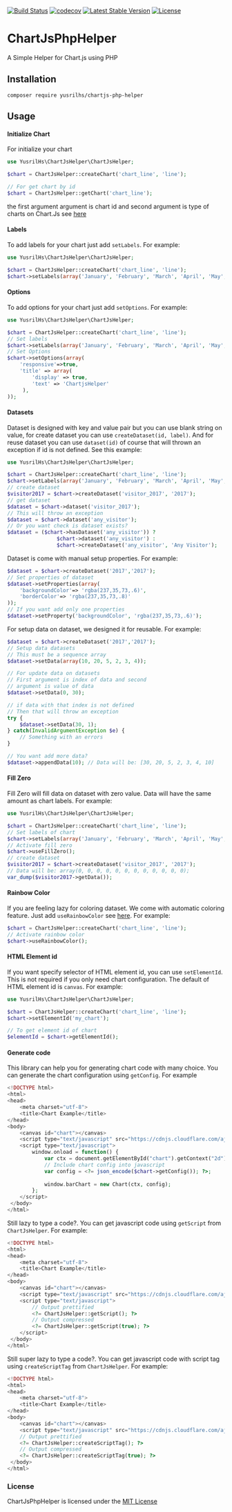 [![Build Status](https://travis-ci.org/yusrilhs/ChartJsPhpHelper.svg?branch=master)](https://travis-ci.org/yusrilhs/ChartJsPhpHelper)
[![codecov](https://codecov.io/gh/yusrilhs/ChartJsPhpHelper/branch/master/graph/badge.svg)](https://codecov.io/gh/yusrilhs/ChartJsPhpHelper)
[![Latest Stable Version](https://poser.pugx.org/yusrilhs/chartjs-php-helper/v/stable)](https://packagist.org/packages/yusrilhs/chartjs-php-helper)
[![License](https://poser.pugx.org/yusrilhs/chartjs-php-helper/license)](https://packagist.org/packages/yusrilhs/chartjs-php-helper)
# ChartJsPhpHelper
A Simple Helper for Chart.js using PHP

## Installation
`composer require yusrilhs/chartjs-php-helper`

## Usage
#### Initialize Chart
For initialize your chart 
```php
use YusrilHs\ChartJsHelper\ChartJsHelper;

$chart = ChartJsHelper::createChart('chart_line', 'line');

// For get chart by id
$chart = ChartJsHelper::getChart('chart_line');
```
the first argument argument is chart id and second argument is type of charts on Chart.Js see [here](http://www.chartjs.org/docs/latest/charts/)

#### Labels
To add labels for your chart just add `setLabels`. For example:
```php
use YusrilHs\ChartJsHelper\ChartJsHelper;

$chart = ChartJsHelper::createChart('chart_line', 'line');
$chart->setLabels(array('January', 'February', 'March', 'April', 'May', 'June', 'July', 'August', 'October', 'November', 'December'));
```
#### Options
To add options for your chart just add `setOptions`. For example:
```php
use YusrilHs\ChartJsHelper\ChartJsHelper;

$chart = ChartJsHelper::createChart('chart_line', 'line');
// Set labels
$chart->setLabels(array('January', 'February', 'March', 'April', 'May', 'June', 'July', 'August', 'October', 'November', 'December'));
// Set Options
$chart->setOptions(array(
    'responsive'=>true,
    'title' => array(
        'display' => true,
        'text' => 'ChartjsHelper'
     ),
));
```
#### Datasets
Dataset is designed with key and value pair but you can use blank string on value, for create dataset you can use `createDataset(id, label)`. And for reuse dataset you can use `dataset(id)` of course that will thrown an exception if id is not defined. See this example:
```php
use YusrilHs\ChartJsHelper\ChartJsHelper;

$chart = ChartJsHelper::createChart('chart_line', 'line');
$chart->setLabels(array('January', 'February', 'March', 'April', 'May', 'June', 'July', 'August', 'October', 'November', 'December'));
// create dataset
$visitor2017 = $chart->createDataset('visitor_2017', '2017');
// get dataset
$dataset = $chart->dataset('visitor_2017');
// This will throw an exception
$dataset = $chart->dataset('any_visitor');
// Or you want check is dataset exists?
$dataset = ($chart->hasDataset('any_visitor')) ?
                $chart->dataset('any_visitor') :
                $chart->createDataset('any_visitor', 'Any Visitor');  
```
Dataset is come with manual setup properties. For example:
```php
$dataset = $chart->createDataset('2017','2017');
// Set properties of dataset
$dataset->setProperties(array(
    'backgroundColor'=> 'rgba(237,35,73,.6)',
    'borderColor'=> 'rgba(237,35,73,.8)'
));
// If you want add only one properties
$dataset->setProperty('backgroundColor', 'rgba(237,35,73,.6)');
```
For setup data on dataset, we designed it for reusable. For example:
```php
$dataset = $chart->createDataset('2017','2017');
// Setup data datasets
// This must be a sequence array
$dataset->setData(array(10, 20, 5, 2, 3, 4));

// For update data on datasets
// First argument is index of data and second 
// argument is value of data
$dataset->setData(0, 30);

// if data with that index is not defined
// Then that will throw an exception
try {
    $dataset->setData(30, 1);
} catch(InvalidArgumentException $e) {
    // Something with an errors
}

// You want add more data?
$dataset->appendData(10); // Data will be: [30, 20, 5, 2, 3, 4, 10]
```
#### Fill Zero
Fill Zero will fill data on dataset with zero value. Data will have the same amount as chart labels. For example:
```php
use YusrilHs\ChartJsHelper\ChartJsHelper;

$chart = ChartJsHelper::createChart('chart_line', 'line');
// Set labels of chart
$chart->setLabels(array('January', 'February', 'March', 'April', 'May', 'June', 'July', 'August', 'October', 'November', 'December'));
// Activate fill zero
$chart->useFillZero();
// create dataset
$visitor2017 = $chart->createDataset('visitor_2017', '2017');
// Data will be: array(0, 0, 0, 0, 0, 0, 0, 0, 0, 0, 0, 0);
var_dump($visitor2017->getData());
```
#### Rainbow Color
If you are feeling lazy for coloring dataset. We come with automatic coloring feature. Just add `useRainbowColor` see [here](https://github.com/yusrilhs/ChartJsPhpHelper/tree/master/example). For example:
```php
$chart = ChartJsHelper::createChart('chart_line', 'line');
// Activate rainbow color
$chart->useRainbowColor();
```
#### HTML Element id
If you want specify selector of HTML element id, you can use `setElementId`. This is not required if you only need chart configuration. The default of HTML element id is `canvas`. For example: 
```php
use YusrilHs\ChartJsHelper\ChartJsHelper;

$chart = ChartJsHelper::createChart('chart_line', 'line');
$chart->setElementId('my_chart');

// To get element id of chart
$elementId = $chart->getElementId();
```

#### Generate code
This library can help you for generating chart code with many choice. You can generate the chart configuration using `getConfig`. For example
```php
<!DOCTYPE html>
<html>
<head>
    <meta charset="utf-8">
    <title>Chart Example</title>
</head>
<body>
    <canvas id="chart"></canvas>
    <script type="text/javascript" src="https://cdnjs.cloudflare.com/ajax/libs/Chart.js/2.7.0/Chart.bundle.min.js"></script>
    <script type="text/javascript">
        window.onload = function() {
            var ctx = document.getElementById("chart").getContext("2d");
            // Include chart config into javascript
            var config = <?= json_encode($chart->getConfig()); ?>;
            
            window.barChart = new Chart(ctx, config);
        };
    </script>
 </body>
</html>
```
Still lazy to type a code?. You can get javascript code using `getScript` from `ChartJsHelper`. For example:
```php
<!DOCTYPE html>
<html>
<head>
    <meta charset="utf-8">
    <title>Chart Example</title>
</head>
<body>
    <canvas id="chart"></canvas>
    <script type="text/javascript" src="https://cdnjs.cloudflare.com/ajax/libs/Chart.js/2.7.0/Chart.bundle.min.js"></script>
    <script type="text/javascript">
        // Output prettified
        <?= ChartJsHelper::getScript(); ?>
        // Output compressed
        <?= ChartJsHelper::getScript(true); ?>
    </script>
 </body>
</html>
```
Still super lazy to type a code?. You can get javascript code with script tag using `createScriptTag` from `ChartJsHelper`. For example:
```php
<!DOCTYPE html>
<html>
<head>
    <meta charset="utf-8">
    <title>Chart Example</title>
</head>
<body>
    <canvas id="chart"></canvas>
    <script type="text/javascript" src="https://cdnjs.cloudflare.com/ajax/libs/Chart.js/2.7.0/Chart.bundle.min.js"></script>
    // Output prettified
    <?= ChartJsHelper::createScriptTag(); ?>
    // Output compressed
    <?= ChartJsHelper::createScriptTag(true); ?>
 </body>
</html>
```
### License
ChartJsPhpHelper is licensed under the [MIT License](http://opensource.org/licenses/MIT)
